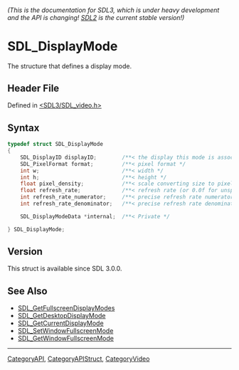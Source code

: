 ###### (This is the documentation for SDL3, which is under heavy development and the API is changing! [SDL2](https://wiki.libsdl.org/SDL2/) is the current stable version!)
# SDL_DisplayMode

The structure that defines a display mode.

## Header File

Defined in [<SDL3/SDL_video.h>](https://github.com/libsdl-org/SDL/blob/main/include/SDL3/SDL_video.h)

## Syntax

```c
typedef struct SDL_DisplayMode
{
    SDL_DisplayID displayID;        /**< the display this mode is associated with */
    SDL_PixelFormat format;         /**< pixel format */
    int w;                          /**< width */
    int h;                          /**< height */
    float pixel_density;            /**< scale converting size to pixels (e.g. a 1920x1080 mode with 2.0 scale would have 3840x2160 pixels) */
    float refresh_rate;             /**< refresh rate (or 0.0f for unspecified) */
    int refresh_rate_numerator;     /**< precise refresh rate numerator (or 0 for unspecified) */
    int refresh_rate_denominator;   /**< precise refresh rate denominator */

    SDL_DisplayModeData *internal;  /**< Private */

} SDL_DisplayMode;
```

## Version

This struct is available since SDL 3.0.0.

## See Also

- [SDL_GetFullscreenDisplayModes](SDL_GetFullscreenDisplayModes)
- [SDL_GetDesktopDisplayMode](SDL_GetDesktopDisplayMode)
- [SDL_GetCurrentDisplayMode](SDL_GetCurrentDisplayMode)
- [SDL_SetWindowFullscreenMode](SDL_SetWindowFullscreenMode)
- [SDL_GetWindowFullscreenMode](SDL_GetWindowFullscreenMode)

----
[CategoryAPI](CategoryAPI), [CategoryAPIStruct](CategoryAPIStruct), [CategoryVideo](CategoryVideo)

